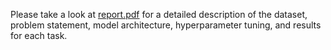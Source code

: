 Please take a look at [report.pdf](https://github.com/pritishmishra703/ml4sci-tasks/blob/master/report.pdf) for a detailed description of the dataset, problem statement, model architecture, hyperparameter tuning, and results for each task.
